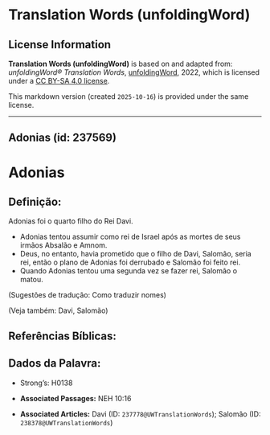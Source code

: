 # Translation Words (unfoldingWord)

## License Information

**Translation Words (unfoldingWord)** is based on and adapted from: _unfoldingWord® Translation Words_, [unfoldingWord](https://unfoldingword.org/utw), 2022, which is licensed under a [CC BY-SA 4.0 license](https://creativecommons.org/licenses/by-sa/4.0/legalcode.en).

This markdown version (created `2025-10-16`) is provided under the same license.



--------------------------------

## Adonias (id: 237569)

Adonias
=======

Definição:
----------

Adonias foi o quarto filho do Rei Davi.

* Adonias tentou assumir como rei de Israel após as mortes de seus irmãos Absalão e Amnom.
* Deus, no entanto, havia prometido que o filho de Davi, Salomão, seria rei, então o plano de Adonias foi derrubado e Salomão foi feito rei.
* Quando Adonias tentou uma segunda vez se fazer rei, Salomão o matou.

(Sugestões de tradução: Como traduzir nomes)

(Veja também: Davi, Salomão)

Referências Bíblicas:
---------------------

Dados da Palavra:
-----------------

* Strong’s: H0138

* **Associated Passages:** NEH 10:16
* **Associated Articles:** Davi (ID: `237778@UWTranslationWords`); Salomão (ID: `238378@UWTranslationWords`)

